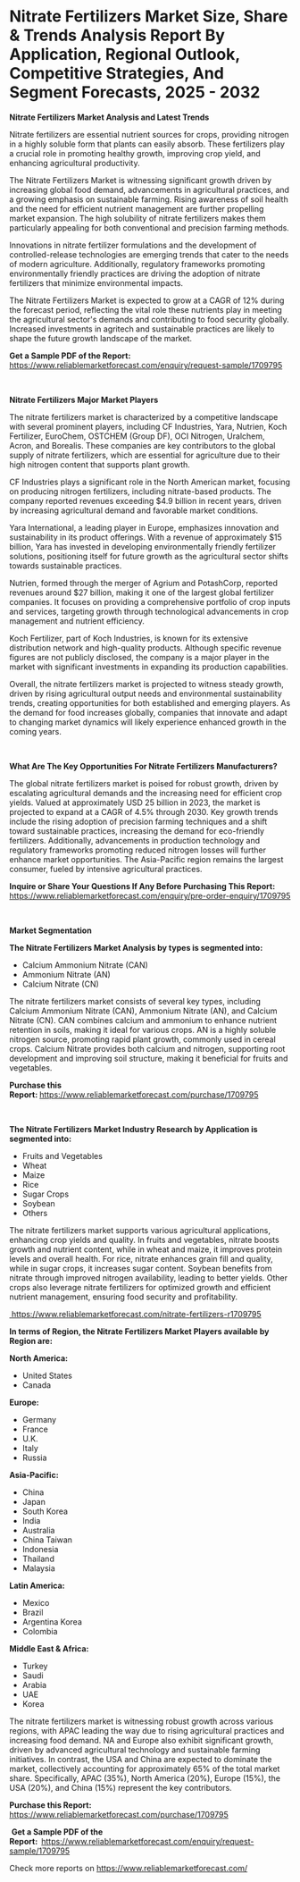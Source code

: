<p><h1>Nitrate Fertilizers Market Size, Share & Trends Analysis Report By Application, Regional Outlook, Competitive Strategies, And Segment Forecasts, 2025 - 2032</h1></p><p><strong>Nitrate Fertilizers Market Analysis and Latest Trends</strong></p>
<p><p>Nitrate fertilizers are essential nutrient sources for crops, providing nitrogen in a highly soluble form that plants can easily absorb. These fertilizers play a crucial role in promoting healthy growth, improving crop yield, and enhancing agricultural productivity. </p><p>The Nitrate Fertilizers Market is witnessing significant growth driven by increasing global food demand, advancements in agricultural practices, and a growing emphasis on sustainable farming. Rising awareness of soil health and the need for efficient nutrient management are further propelling market expansion. The high solubility of nitrate fertilizers makes them particularly appealing for both conventional and precision farming methods.</p><p>Innovations in nitrate fertilizer formulations and the development of controlled-release technologies are emerging trends that cater to the needs of modern agriculture. Additionally, regulatory frameworks promoting environmentally friendly practices are driving the adoption of nitrate fertilizers that minimize environmental impacts.</p><p>The Nitrate Fertilizers Market is expected to grow at a CAGR of 12% during the forecast period, reflecting the vital role these nutrients play in meeting the agricultural sector's demands and contributing to food security globally. Increased investments in agritech and sustainable practices are likely to shape the future growth landscape of the market.</p></p>
<p><strong>Get a Sample PDF of the Report:&nbsp;</strong> <a href="https://www.reliablemarketforecast.com/enquiry/request-sample/1709795?utm_campaign=2140&utm_medium=2&utm_source=Github&utm_content=ia&utm_term=31012025&utm_id=nitrate-fertilizers">https://www.reliablemarketforecast.com/enquiry/request-sample/1709795</a></p>
<p>&nbsp;</p>
<p><strong>Nitrate Fertilizers Major Market Players</strong></p>
<p><p>The nitrate fertilizers market is characterized by a competitive landscape with several prominent players, including CF Industries, Yara, Nutrien, Koch Fertilizer, EuroChem, OSTCHEM (Group DF), OCI Nitrogen, Uralchem, Acron, and Borealis. These companies are key contributors to the global supply of nitrate fertilizers, which are essential for agriculture due to their high nitrogen content that supports plant growth.</p><p>CF Industries plays a significant role in the North American market, focusing on producing nitrogen fertilizers, including nitrate-based products. The company reported revenues exceeding $4.9 billion in recent years, driven by increasing agricultural demand and favorable market conditions.</p><p>Yara International, a leading player in Europe, emphasizes innovation and sustainability in its product offerings. With a revenue of approximately $15 billion, Yara has invested in developing environmentally friendly fertilizer solutions, positioning itself for future growth as the agricultural sector shifts towards sustainable practices.</p><p>Nutrien, formed through the merger of Agrium and PotashCorp, reported revenues around $27 billion, making it one of the largest global fertilizer companies. It focuses on providing a comprehensive portfolio of crop inputs and services, targeting growth through technological advancements in crop management and nutrient efficiency.</p><p>Koch Fertilizer, part of Koch Industries, is known for its extensive distribution network and high-quality products. Although specific revenue figures are not publicly disclosed, the company is a major player in the market with significant investments in expanding its production capabilities.</p><p>Overall, the nitrate fertilizers market is projected to witness steady growth, driven by rising agricultural output needs and environmental sustainability trends, creating opportunities for both established and emerging players. As the demand for food increases globally, companies that innovate and adapt to changing market dynamics will likely experience enhanced growth in the coming years.</p></p>
<p>&nbsp;</p>
<p><strong>What Are The Key Opportunities For Nitrate Fertilizers Manufacturers?</strong></p>
<p><p>The global nitrate fertilizers market is poised for robust growth, driven by escalating agricultural demands and the increasing need for efficient crop yields. Valued at approximately USD 25 billion in 2023, the market is projected to expand at a CAGR of 4.5% through 2030. Key growth trends include the rising adoption of precision farming techniques and a shift toward sustainable practices, increasing the demand for eco-friendly fertilizers. Additionally, advancements in production technology and regulatory frameworks promoting reduced nitrogen losses will further enhance market opportunities. The Asia-Pacific region remains the largest consumer, fueled by intensive agricultural practices.</p></p>
<p><strong>Inquire or Share Your Questions If Any Before Purchasing This Report:</strong> <a href="https://www.reliablemarketforecast.com/enquiry/pre-order-enquiry/1709795?utm_campaign=2140&utm_medium=2&utm_source=Github&utm_content=ia&utm_term=31012025&utm_id=nitrate-fertilizers">https://www.reliablemarketforecast.com/enquiry/pre-order-enquiry/1709795</a></p>
<p>&nbsp;</p>
<p><strong>Market Segmentation</strong></p>
<p><strong>The Nitrate Fertilizers Market Analysis by types is segmented into:</strong></p>
<p><ul><li>Calcium Ammonium Nitrate (CAN)</li><li>Ammonium Nitrate (AN)</li><li>Calcium Nitrate (CN)</li></ul></p>
<p><p>The nitrate fertilizers market consists of several key types, including Calcium Ammonium Nitrate (CAN), Ammonium Nitrate (AN), and Calcium Nitrate (CN). CAN combines calcium and ammonium to enhance nutrient retention in soils, making it ideal for various crops. AN is a highly soluble nitrogen source, promoting rapid plant growth, commonly used in cereal crops. Calcium Nitrate provides both calcium and nitrogen, supporting root development and improving soil structure, making it beneficial for fruits and vegetables.</p></p>
<p><strong>Purchase this Report:&nbsp;</strong><a href="https://www.reliablemarketforecast.com/purchase/1709795?utm_campaign=2140&utm_medium=2&utm_source=Github&utm_content=ia&utm_term=31012025&utm_id=nitrate-fertilizers">https://www.reliablemarketforecast.com/purchase/1709795</a></p>
<p>&nbsp;</p>
<p><strong>The Nitrate Fertilizers Market Industry Research by Application is segmented into:</strong></p>
<p><ul><li>Fruits and Vegetables</li><li>Wheat</li><li>Maize</li><li>Rice</li><li>Sugar Crops</li><li>Soybean</li><li>Others</li></ul></p>
<p><p>The nitrate fertilizers market supports various agricultural applications, enhancing crop yields and quality. In fruits and vegetables, nitrate boosts growth and nutrient content, while in wheat and maize, it improves protein levels and overall health. For rice, nitrate enhances grain fill and quality, while in sugar crops, it increases sugar content. Soybean benefits from nitrate through improved nitrogen availability, leading to better yields. Other crops also leverage nitrate fertilizers for optimized growth and efficient nutrient management, ensuring food security and profitability.</p></p>
<p><a href="https://www.reliablemarketforecast.com/nitrate-fertilizers-r1709795?utm_campaign=2140&utm_medium=2&utm_source=Github&utm_content=ia&utm_term=31012025&utm_id=nitrate-fertilizers">&nbsp;https://www.reliablemarketforecast.com/nitrate-fertilizers-r1709795</a></p>
<p><strong>In terms of Region, the Nitrate Fertilizers Market Players available by Region are:</strong></p>
<p>
    <p> <strong> North America: </strong>
        <ul>
            <li>United States</li>
            <li>Canada</li>
        </ul>
        </p> 
    <p> <strong> Europe: </strong>
        <ul>
            <li>Germany</li>
            <li>France</li>
            <li>U.K.</li>
            <li>Italy</li>
            <li>Russia</li>
        </ul>
        </p> 
    <p> <strong> Asia-Pacific: </strong>
        <ul>
            <li>China</li>
            <li>Japan</li>
            <li>South Korea</li>
            <li>India</li>
            <li>Australia</li>
            <li>China Taiwan</li>
            <li>Indonesia</li>
            <li>Thailand</li>
            <li>Malaysia</li>
        </ul>
        </p> 
    <p> <strong> Latin America: </strong>
        <ul>
            <li>Mexico</li>
            <li>Brazil</li>
            <li>Argentina Korea</li>
            <li>Colombia</li>
        </ul>
        </p> 
    <p> <strong> Middle East & Africa: </strong>
        <ul>
            <li>Turkey</li>
            <li>Saudi</li>
            <li>Arabia</li>
            <li>UAE</li>
            <li>Korea</li>
        </ul>
    </p>
    </p>
<p><p>The nitrate fertilizers market is witnessing robust growth across various regions, with APAC leading the way due to rising agricultural practices and increasing food demand. NA and Europe also exhibit significant growth, driven by advanced agricultural technology and sustainable farming initiatives. In contrast, the USA and China are expected to dominate the market, collectively accounting for approximately 65% of the total market share. Specifically, APAC (35%), North America (20%), Europe (15%), the USA (20%), and China (15%) represent the key contributors.</p></p>
<p><strong>Purchase this Report: </strong><a href="https://www.reliablemarketforecast.com/purchase/1709795?utm_campaign=2140&utm_medium=2&utm_source=Github&utm_content=ia&utm_term=31012025&utm_id=nitrate-fertilizers">https://www.reliablemarketforecast.com/purchase/1709795</a></p>
<p>&nbsp;<strong>Get a Sample PDF of the Report:&nbsp;&nbsp;</strong><a href="https://www.reliablemarketforecast.com/enquiry/request-sample/1709795?utm_campaign=2140&utm_medium=2&utm_source=Github&utm_content=ia&utm_term=31012025&utm_id=nitrate-fertilizers">https://www.reliablemarketforecast.com/enquiry/request-sample/1709795</a></p>
<p><strong></strong></p>
<p>Check more reports on <a href="https://www.reliablemarketforecast.com/?utm_campaign=2140&utm_medium=2&utm_source=Github&utm_content=ia&utm_term=31012025&utm_id=nitrate-fertilizers">https://www.reliablemarketforecast.com/</a></p>